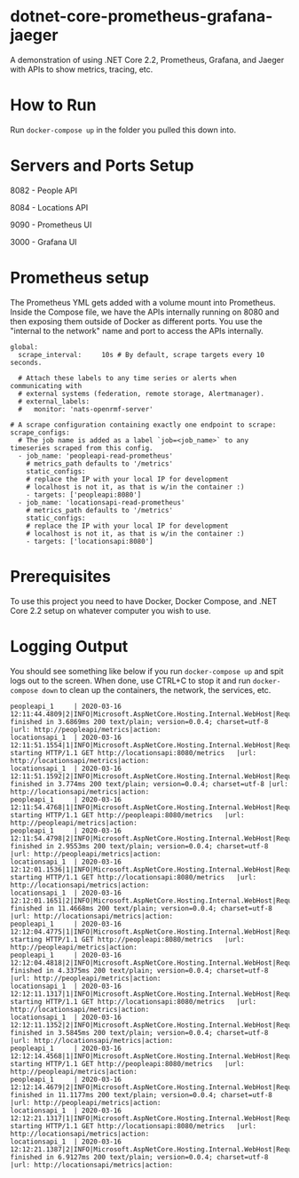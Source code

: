 # dotnet-core-prometheus-grafana-jaeger
A demonstration of using .NET Core 2.2, Prometheus, Grafana, and Jaeger with APIs to show metrics, tracing, etc.

# How to Run
Run `docker-compose up` in the folder you pulled this down into.

# Servers and Ports Setup
8082 - People API

8084 - Locations API

9090 - Prometheus UI

3000 - Grafana UI

# Prometheus setup
The Prometheus YML gets added with a volume mount into Prometheus. Inside the Compose file, we have the APIs internally running on 8080 and then exposing them outside of Docker as different ports. You use the "internal to the network" name and port to access the APIs internally. 

```
global:
  scrape_interval:     10s # By default, scrape targets every 10 seconds.

  # Attach these labels to any time series or alerts when communicating with
  # external systems (federation, remote storage, Alertmanager).
  # external_labels:
  #   monitor: 'nats-openrmf-server'

# A scrape configuration containing exactly one endpoint to scrape:
scrape_configs:
  # The job name is added as a label `job=<job_name>` to any timeseries scraped from this config.
  - job_name: 'peopleapi-read-prometheus'
    # metrics_path defaults to '/metrics'
    static_configs:
    # replace the IP with your local IP for development
    # localhost is not it, as that is w/in the container :)
    - targets: ['peopleapi:8080']
  - job_name: 'locationsapi-read-prometheus'
    # metrics_path defaults to '/metrics'
    static_configs:
    # replace the IP with your local IP for development
    # localhost is not it, as that is w/in the container :)
    - targets: ['locationsapi:8080']
```

# Prerequisites
To use this project you need to have Docker, Docker Compose, and .NET Core 2.2 setup on whatever computer you wish to use.

# Logging Output
You should see something like below if you run `docker-compose up` and spit logs out to the screen.  When done, use CTRL+C to stop it and run `docker-compose down` to clean up the containers, the network, the services, etc.

```
peopleapi_1     | 2020-03-16 12:11:44.4809|2|INFO|Microsoft.AspNetCore.Hosting.Internal.WebHost|Request finished in 3.6869ms 200 text/plain; version=0.0.4; charset=utf-8 |url: http://peopleapi/metrics|action: 
locationsapi_1  | 2020-03-16 12:11:51.1554|1|INFO|Microsoft.AspNetCore.Hosting.Internal.WebHost|Request starting HTTP/1.1 GET http://locationsapi:8080/metrics   |url: http://locationsapi/metrics|action: 
locationsapi_1  | 2020-03-16 12:11:51.1592|2|INFO|Microsoft.AspNetCore.Hosting.Internal.WebHost|Request finished in 3.774ms 200 text/plain; version=0.0.4; charset=utf-8 |url: http://locationsapi/metrics|action: 
peopleapi_1     | 2020-03-16 12:11:54.4768|1|INFO|Microsoft.AspNetCore.Hosting.Internal.WebHost|Request starting HTTP/1.1 GET http://peopleapi:8080/metrics   |url: http://peopleapi/metrics|action: 
peopleapi_1     | 2020-03-16 12:11:54.4798|2|INFO|Microsoft.AspNetCore.Hosting.Internal.WebHost|Request finished in 2.9553ms 200 text/plain; version=0.0.4; charset=utf-8 |url: http://peopleapi/metrics|action: 
locationsapi_1  | 2020-03-16 12:12:01.1536|1|INFO|Microsoft.AspNetCore.Hosting.Internal.WebHost|Request starting HTTP/1.1 GET http://locationsapi:8080/metrics   |url: http://locationsapi/metrics|action: 
locationsapi_1  | 2020-03-16 12:12:01.1651|2|INFO|Microsoft.AspNetCore.Hosting.Internal.WebHost|Request finished in 11.4668ms 200 text/plain; version=0.0.4; charset=utf-8 |url: http://locationsapi/metrics|action: 
peopleapi_1     | 2020-03-16 12:12:04.4775|1|INFO|Microsoft.AspNetCore.Hosting.Internal.WebHost|Request starting HTTP/1.1 GET http://peopleapi:8080/metrics   |url: http://peopleapi/metrics|action: 
peopleapi_1     | 2020-03-16 12:12:04.4818|2|INFO|Microsoft.AspNetCore.Hosting.Internal.WebHost|Request finished in 4.3375ms 200 text/plain; version=0.0.4; charset=utf-8 |url: http://peopleapi/metrics|action: 
locationsapi_1  | 2020-03-16 12:12:11.1317|1|INFO|Microsoft.AspNetCore.Hosting.Internal.WebHost|Request starting HTTP/1.1 GET http://locationsapi:8080/metrics   |url: http://locationsapi/metrics|action: 
locationsapi_1  | 2020-03-16 12:12:11.1352|2|INFO|Microsoft.AspNetCore.Hosting.Internal.WebHost|Request finished in 3.5845ms 200 text/plain; version=0.0.4; charset=utf-8 |url: http://locationsapi/metrics|action: 
peopleapi_1     | 2020-03-16 12:12:14.4568|1|INFO|Microsoft.AspNetCore.Hosting.Internal.WebHost|Request starting HTTP/1.1 GET http://peopleapi:8080/metrics   |url: http://peopleapi/metrics|action: 
peopleapi_1     | 2020-03-16 12:12:14.4679|2|INFO|Microsoft.AspNetCore.Hosting.Internal.WebHost|Request finished in 11.1177ms 200 text/plain; version=0.0.4; charset=utf-8 |url: http://peopleapi/metrics|action: 
locationsapi_1  | 2020-03-16 12:12:21.1317|1|INFO|Microsoft.AspNetCore.Hosting.Internal.WebHost|Request starting HTTP/1.1 GET http://locationsapi:8080/metrics   |url: http://locationsapi/metrics|action: 
locationsapi_1  | 2020-03-16 12:12:21.1387|2|INFO|Microsoft.AspNetCore.Hosting.Internal.WebHost|Request finished in 6.9127ms 200 text/plain; version=0.0.4; charset=utf-8 |url: http://locationsapi/metrics|action: 

```